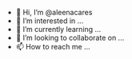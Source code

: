 - 👋 Hi, I’m @aleenacares
- 👀 I’m interested in ...
- 🌱 I’m currently learning ...
- 💞️ I’m looking to collaborate on ...
- 📫 How to reach me ...

<!---
aleenacares/aleenacares is a ✨ special ✨ repository because its `README.md` (this file) appears on your GitHub profile.
You can click the Preview link to take a look at your changes.
--->
